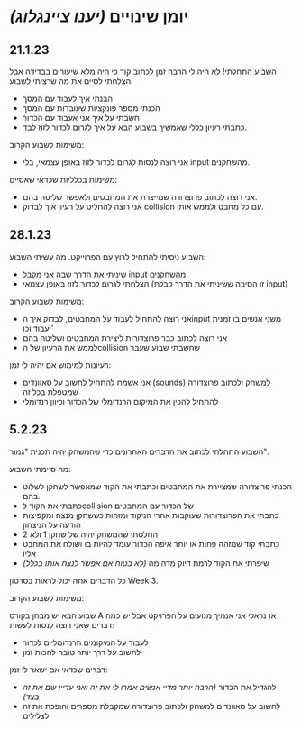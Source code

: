 יומן שינויים _(יענו ציינגלוג)_
===

21.1.23
---
השבוע התחלתי!
לא היה לי הרבה זמן לכתוב קוד כי היה מלא שיעורים בבדידה אבל הצלחתי לסיים את מה שרציתי לשבוע:
- הבנתי איך לעבוד עם המסך
- הכנתי מספר פונקציות שעובדות עם המסך
- חשבתי על איך אני אעבוד עם הכדור
- כתבתי רעיון כללי שאמשיך בשבוע הבא על איך לגרום לכדור לזוז לבד.

  
משימות לשבוע הקרוב:
- אני רוצה לנסות לגרום לכדור לזוז באופן עצמאי, בלי input מהשחקנים.

  
משימות בכלליות שכדאי שאסיים:
- אני רוצה לכתוב פרוצדורה שמייצרת את המחבטים ולאפשר שליטה בהם.
- אני רוצה להחליט על רעיון איך לבדוק collision עם כל מחבט ולממש אותו.

28.1.23
---
השבוע ניסיתי להתחיל לרוץ עם הפרוייקט.
מה עשיתי השבוע:
- שיניתי את הדרך שבה אני מקבל input מהשחקנים.
- הצלחתי לגרום לכדור לזוז באופן עצמאי (זו הסיבה ששיניתי את הדרך קבלת input)

  
משימות לשבוע הקרוב:
- אני רוצה להתחיל לעבוד על המחבטים, לבדוק איך הinput משני אנשים בו זמנית יעבוד וכו'
- אני רוצה לכתוב כבר פרוצדורות ליצירת המחבטים ושליטה בהם
- לממש את הרעיון של הcollision שחשבתי שבוע שעבר
  
רעיונות למימוש אם יהיה לי זמן:
- אני אשמח להתחיל לחשוב על סאוונדים (sounds) למשחק ולכתוב פרוצדורה שמטפלת בכל זה
- להתחיל להכין את המיקום הרנדומלי של הכדור וכיוון רנדומלי
  
 5.2.23
 ---
  השבוע התחלתי לכתוב את הדברים האחרונים כדי שהמשחק יהיה תכנית "גמור".
  
  מה סיימתי השבוע:
  - הכנתי פרוצדורה שמציירת את המחבטים וכתבתי את הקוד שמאפשר לשחקן לשלוט בהם.
  - כתבתי את הקוד לcollision של הכדור עם המחבטים
  - כתבתי את הפרוצדורות שעוקבות אחרי הניקוד ומזהות כששחקן מנצח ומקפיצות הודעה על הניצחון
  - החלטתי שהמשחק יהיה של שחקן 1 ולא 2
  - כתבתי קוד שמזהה פחות או יותר איפה הכדור עומד להיות בו ושולח את המחבט אליו
  - שיפרתי את הקוד לרמת דיוק מדהימה _(לא בטוח אם אפשר לנצח אותו בכלל)_
  
  כל הדברים אתה יכול לראות בסרטון Week 3.
  
  משימות לשבוע הקרוב:
  
  שבוע הבא יש מבחן בקורס A אז נראלי אני אנמיך מנועים על הפרויקט אבל יש כמה דברים שאני רוצה לנסות לעשות:
  - לעבוד על המיקומים הרנדומליים לכדור
  - לחשוב על דרך יותר טובה לחכות זמן
 
  דברים שכדאי אם ישאר לי זמן:
  - להגדיל את הכדור _(הרבה יותר מדיי אנשים אמרו לי את זה ואני עדיין שם את זה בצד)_
  - לחשוב על סאוונדים למשחק ולכתוב פרוצדורה שמקבלת מספרים והופכת את זה לצלילים

